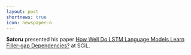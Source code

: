 ```yaml
---
layout: post
shortnews: true
icon: newspaper-o
---
```


**Satoru** presented his paper [How Well Do LSTM Language Models Learn Filler-gap Dependencies?](https://doi.org/10.7275/414y-1893) at SCiL.
